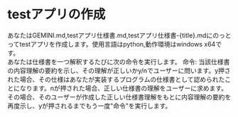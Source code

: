 # testアプリの作成
<project>
あなたはGEMINI.md,testアプリ仕様書.md,testアプリ仕様書-{title}.mdにのっとってtestアプリを作成します。使用言語はpython,動作環境はwindows x64です。<br>
あなたは仕様書を一つ解釈するたびに次の命令を実行します。
命令: 当該仕様書の内容理解の要約を示し、その理解が正しいかy/nでユーザーに問います。y押された場合、その仕様はあなたが実装するプログラムの仕様書として認められたことになります。nが押された場合、正しい仕様書の理解をユーザーに求めます。その場合、そのユーザーが作成した正しい仕様書理解をもとに内容理解の要約を再度示し、yが押されるまでもう一度"命令"を実行します。
</projet>
